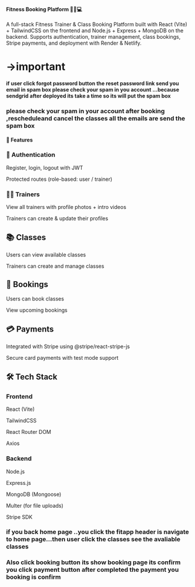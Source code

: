 #### Fitness Booking Platform 🏋️‍♂️💻

A full-stack Fitness Trainer & Class Booking Platform built with React (Vite) + TailwindCSS on the frontend and Node.js + Express + MongoDB on the backend. Supports authentication, trainer management, class bookings, Stripe payments, and deployment with Render & Netlify.

# →important    
  #### if user click forgot password button the reset password link send you email in spam box please check your spam in you account ...because sendgrid after deployed its take a time so its will put the spam box 
  ### please check your spam in your account after booking ,rescheduleand cancel the classes all the emails are send the spam box




#### 🚀 Features
### 👤 Authentication

Register, login, logout with JWT

Protected routes (role-based: user / trainer)

### 🧑‍🏫 Trainers

View all trainers with profile photos + intro videos

Trainers can create & update their profiles

## 📚 Classes

Users can view available classes

Trainers can create and manage classes

## 📅 Bookings

Users can book classes

View upcoming bookings

## 💳 Payments

Integrated with Stripe using @stripe/react-stripe-js

Secure card payments with test mode support

## 🛠️ Tech Stack

### Frontend

React (Vite)

TailwindCSS

React Router DOM

Axios

### Backend

Node.js

Express.js

MongoDB (Mongoose)

Multer (for file uploads)

Stripe SDK

### if you back home page ..you click the fitapp header is navigate to home page...then user click the classes see the avaliable classes 

### Also click booking button its show booking page its confirm you click payment button after completed the payment you booking is confirm

